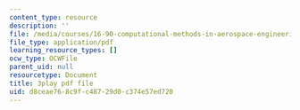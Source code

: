 ```yaml
---
content_type: resource
description: ''
file: /media/courses/16-90-computational-methods-in-aerospace-engineering-spring-2014/d8ceae768c9fc48729d0c374e57ed720_B4ueTZZZG0E.pdf
file_type: application/pdf
learning_resource_types: []
ocw_type: OCWFile
parent_uid: null
resourcetype: Document
title: 3play pdf file
uid: d8ceae76-8c9f-c487-29d0-c374e57ed720
---
```

